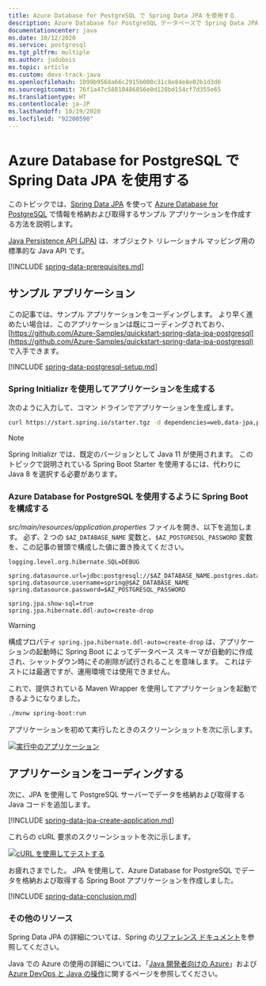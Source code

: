 ```yaml
---
title: Azure Database for PostgreSQL で Spring Data JPA を使用する
description: Azure Database for PostgreSQL データベースで Spring Data JPA を使用する方法を学習します。
documentationcenter: java
ms.date: 10/12/2020
ms.service: postgresql
ms.tgt_pltfrm: multiple
ms.author: judubois
ms.topic: article
ms.custom: devx-track-java
ms.openlocfilehash: 1099b9568a66c2915b000c31c8e84e8e02b1d3d6
ms.sourcegitcommit: 76f1a47c58810486856e0d128bd154cf7d355e65
ms.translationtype: HT
ms.contentlocale: ja-JP
ms.lasthandoff: 10/19/2020
ms.locfileid: "92200590"
---
```

# <a name="use-spring-data-jpa-with-azure-database-for-postgresql"></a>Azure Database for PostgreSQL で Spring Data JPA を使用する

このトピックでは、[Spring Data JPA](https://spring.io/projects/spring-data-jpa) を使って [Azure Database for PostgreSQL](/azure/postgresql/) で情報を格納および取得するサンプル アプリケーションを作成する方法を説明します。

[Java Persistence API (JPA)](https://en.wikipedia.org/wiki/Java_Persistence_API) は、オブジェクト リレーショナル マッピング用の標準的な Java API です。

[!INCLUDE [spring-data-prerequisites.md](includes/spring-data-prerequisites.md)]

## <a name="sample-application"></a>サンプル アプリケーション

この記事では、サンプル アプリケーションをコーディングします。 より早く進めたい場合は、このアプリケーションは既にコーディングされており、[https://github.com/Azure-Samples/quickstart-spring-data-jpa-postgresql](https://github.com/Azure-Samples/quickstart-spring-data-jpa-postgresql) で入手できます。

[!INCLUDE [spring-data-postgresql-setup.md](includes/spring-data-postgresql-setup.md)]

### <a name="generate-the-application-by-using-spring-initializr"></a>Spring Initializr を使用してアプリケーションを生成する

次のように入力して、コマン ドラインでアプリケーションを生成します。

```bash
curl https://start.spring.io/starter.tgz -d dependencies=web,data-jpa,postgresql -d baseDir=azure-database-workshop -d bootVersion=2.3.4.RELEASE -d javaVersion=8 | tar -xzvf -
```
> [!NOTE]
> Spring Initializr では、既定のバージョンとして Java 11 が使用されます。 このトピックで説明されている Spring Boot Starter を使用するには、代わりに Java 8 を選択する必要があります。

### <a name="configure-spring-boot-to-use-azure-database-for-postgresql"></a>Azure Database for PostgreSQL を使用するように Spring Boot を構成する

*src/main/resources/application.properties* ファイルを開き、以下を追加します。 必ず、2 つの `$AZ_DATABASE_NAME` 変数と、`$AZ_POSTGRESQL_PASSWORD` 変数を、この記事の冒頭で構成した値に置き換えてください。

```properties
logging.level.org.hibernate.SQL=DEBUG

spring.datasource.url=jdbc:postgresql://$AZ_DATABASE_NAME.postgres.database.azure.com:5432/demo
spring.datasource.username=spring@$AZ_DATABASE_NAME
spring.datasource.password=$AZ_POSTGRESQL_PASSWORD

spring.jpa.show-sql=true
spring.jpa.hibernate.ddl-auto=create-drop
```

> [!WARNING]
> 構成プロパティ `spring.jpa.hibernate.ddl-auto=create-drop` は、アプリケーションの起動時に Spring Boot によってデータベース スキーマが自動的に作成され、シャットダウン時にその削除が試行されることを意味します。 これはテストには最適ですが、運用環境では使用できません。

これで、提供されている Maven Wrapper を使用してアプリケーションを起動できるようになりました。

```bash
./mvnw spring-boot:run
```

アプリケーションを初めて実行したときのスクリーンショットを次に示します。

[![実行中のアプリケーション](media/configure-spring-data-jpa-with-azure-postgresql/create-postgresql-01.png)](media/configure-spring-data-jpa-with-azure-postgresql/create-postgresql-01.png#lightbox)

## <a name="code-the-application"></a>アプリケーションをコーディングする

次に、JPA を使用して PostgreSQL サーバーでデータを格納および取得する Java コードを追加します。

[!INCLUDE [spring-data-jpa-create-application.md](includes/spring-data-jpa-create-application.md)]
    
これらの cURL 要求のスクリーンショットを次に示します。

[![cURL を使用してテストする](media/configure-spring-data-jpa-with-azure-postgresql/create-postgresql-02.png)](media/configure-spring-data-jpa-with-azure-postgresql/create-postgresql-02.png#lightbox)
    
お疲れさまでした。 JPA を使用して、Azure Database for PostgreSQL でデータを格納および取得する Spring Boot アプリケーションを作成しました。

[!INCLUDE [spring-data-conclusion.md](includes/spring-data-conclusion.md)]

### <a name="additional-resources"></a>その他のリソース

Spring Data JPA の詳細については、Spring の[リファレンス ドキュメント](https://docs.spring.io/spring-data/jpa/docs/current/reference/html/#reference)を参照してください。

Java での Azure の使用の詳細については、「[Java 開発者向けの Azure](../index.yml)」および [Azure DevOps と Java の操作](/azure/devops/)に関するページを参照してください。
